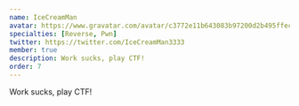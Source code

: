 ```yaml
---
name: IceCreamMan
avatar: https://www.gravatar.com/avatar/c3772e11b643083b97200d2b495ffec8?d=identicon&s=256
specialties: [Reverse, Pwn]
twitter: https://twitter.com/IceCreamMan3333
member: true
description: Work sucks, play CTF!
order: 7
---
```


Work sucks, play CTF!
